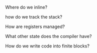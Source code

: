 Where do we inline?


how do we track the stack?

How are registers managed?

What other state does the compiler have?

How do we write code into finite blocks?

